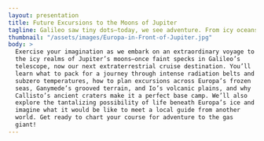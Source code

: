 ```yaml
---
layout: presentation
title: Future Excursions to the Moons of Jupiter
tagline: Galileo saw tiny dots—today, we see adventure. From icy oceans to volcanic vistas, Jupiter’s moons are full of surprises. Could they even host life? Pack your imagination and get ready for a journey where the locals might be more than just friendly!
thumbnail: "/assets/images/Europa-in-Front-of-Jupiter.jpg"
body: >
  Exercise your imagination as we embark on an extraordinary voyage to
  the icy realms of Jupiter’s moons—once faint specks in Galileo’s
  telescope, now our next extraterrestrial cruise destination. You’ll
  learn what to pack for a journey through intense radiation belts and
  subzero temperatures, how to plan excursions across Europa’s frozen
  seas, Ganymede’s grooved terrain, and Io’s volcanic plains, and why
  Callisto’s ancient craters make it a perfect base camp. We’ll also
  explore the tantalizing possibility of life beneath Europa’s ice and
  imagine what it would be like to meet a local guide from another
  world. Get ready to chart your course for adventure to the gas
  giant!
---
```

